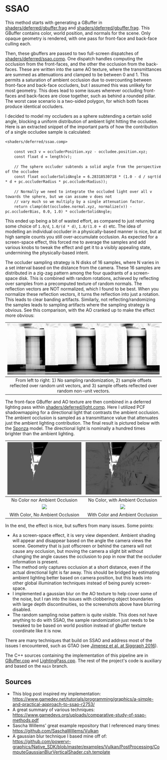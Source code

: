 # SSAO

This method starts with generating a GBuffer in [shaders/deferred/gbuffer.frag](./shaders/deferred/gbuffer.vert) and [shaders/deferred/gbuffer.frag](./shaders/deferred/gbuffer.frag). This GBuffer contains color, world position, and normals for the scene. Only opaque geometry is rendered, with one pass for front-face and back-face culling each. 

Then, these gbuffers are passed to two full-screen dispatches of [shaders/deferred/ssao.comp](./shaders/deferred/ssao.comp). One dispatch handles computing the occlusion from the front-faces, and the other the occlusion from the back-faces. These are written into the same AO texture, where the transmittances are summed as attenuations and clamped to be between 0 and 1. This permits a saturation of ambient occlusion due to overcounting between front-face and back-face occluders, but I assumed this was unlikely for most geometry. This does lead to some issues wherever occluding front-faces and back-faces are close together, such as behind a rounded pillar. The worst case scenario is a two-sided polygon, for which both faces produce identical occluders.

I decided to model my occluders as a sphere subtending a certain solid angle, blocking a uniform distribution of ambient light hitting the occludee. Here is an extracted snippet of the important parts of how the contribution of a single occludee sample is calculated:

```
<shaders/deferred/ssao.comp>

    const vec3 v = occluderPosition.xyz - occludee.position.xyz;
    const float d = length(v);

    // The sphere occluder subtends a solid angle from the perspective of the occludee
    const float occluderSolidAngle = 6.28318530718 * (1.0 - d / sqrt(d * d + pc.occluderRadius * pc.occluderRadius));

    // Normally we need to integrate the occluded light over all v towards the sphere, but we can assume v does not
    // vary much so we multiply by a single attenuation factor.
    return clamp(dot(occludee.normal.xyz, normalize(v)) - pc.occluderBias, 0.0, 1.0) * occluderSolidAngle;
```



This ended up being a bit of wasted effort, as compared to just returning some choice of `1.0/d`, `1.0/(d * d)`, `1.0/(1.0 + d)` etc. The idea of modelling an individual occluder in a physically-based manner is nice, but at high sample counts you still over-accumulate occlusion. As expected for a screen-space effect, this forced me to average the samples and add various knobs to tweak the effect and get it to a visibly appealing state, undermining the physically-based intent.

The occluder sampling strategy is N disks of 16 samples, where N varies in a set interval based on the distance from the camera. These 16 samples are distributed in a zig-zag pattern among the four quadrants of a screen-space disk. This is combined with random rotations, achieved by reflecting over samples from a precomputed texture of random normals. The reflection vectors are NOT normalized, which I found to be best. When you normalize these reflection vectors, it turns the reflection into just a rotation. This leads to clear banding artifacts. Similarly, not reflecting/randomizing the samples leads to sampling artifacts where the sampling strategy is obvious. See this comparison, with the AO cranked up to make the effect more obvious:

|![](./screenshots/sampling_comparison.png)|
|:-:|
|From left to right: 1) No sampling randomization, 2) sample offsets reflected over random unit vectors, and 3) sample offsets reflected over random non-unit vectors.|

The front-face GBuffer and AO texture are then combined in a deferred lighting pass within [shaders/deferred/light.comp](./shaders/deferred/light.comp). Here I utilized PCF shadowmapping for a directional light that contrasts the ambient occlusion. The ambient occlusion is sampled as a transmittance value that attenuates just the ambient lighting contribution. The final result is pictured below with the [Sponza](https://github.com/KhronosGroup/glTF-Sample-Assets/tree/main/Models/Sponza) model. The directional light is nominally a hundred times brighter than the ambient lighting.

![](./screenshots/no_color_no_AO.png) | ![](./screenshots/no_color_yes_AO.png)
:-----------------------------:|:--------------------------------:
No Color nor Ambient Occlusion | No Color, with Ambient Occlusion
![](./screenshots/yes_color_no_AO.png) | ![](./screenshots/yes_color_yes_AO.png)
With Color, No Ambient Occlusion | With Color and Ambient Occlusion

In the end, the effect is nice, but suffers from many issues. Some points:
- As a screen-space effect, it is very view dependent. Ambient shading will appear and disappear based on the angle the camera views the scene. Geometry that is just offscreen or behind the camera will not cause any occlusion, but moving the camera a slight bit without changing the angle causes the occlusion to pop in now that the occluder information is present. 
- The method only captures occlusion at a short distance, even if the actual directional light is far away. This should be bridged by estimating ambient lighting better based on camera position, but this leads into other global illumination techniques instead of being purely screen-space.
- I implemented a gaussian blur on the AO texture to help cover some of the noise, but I ran into the issues with clobbering object boundaries with large depth discontinuities, so the screenshots above have blurring disabled.
- The random sampling noise pattern is quite visible. This does not have anything to do with SSAO, the sample randomization just needs to be tweaked to be based on world position instead of gbuffer texture coordinate like it is now.

There are many techniques that build on SSAO and address most of the issues I encountered, such as GTAO (see [Jimenez et al. at Siggraph 2016](https://www.activision.com/cdn/research/Practical_Real_Time_Strategies_for_Accurate_Indirect_Occlusion_NEW%20VERSION_COLOR.pdf)). 

The C++ sources containing the implementation of this pipeline are in [GBuffer.cpp](vulkan_template/source/vulkan_template/app/GBuffer.cpp) and [LightingPass.cpp](vulkan_template/source/vulkan_template/app/LightingPass.cpp). The rest of the project's code is auxiliary and based on the `main` branch.

## Sources

- This blog post inspired my implementation:
https://www.gamedev.net/tutorials/programming/graphics/a-simple-and-practical-approach-to-ssao-r2753/
- A great summary of various techniques:
https://www.gamedevs.org/uploads/comparative-study-of-ssao-methods.pdf
- Sascha Willems' great example repository that I referenced many times:
https://github.com/SaschaWillems/Vulkan
- A gaussian blur technique I based mine off of:
https://github.com/powervr-graphics/Native_SDK/blob/master/examples/Vulkan/PostProcessing/ComputeGaussianBlurVerticalShader.csh.template 